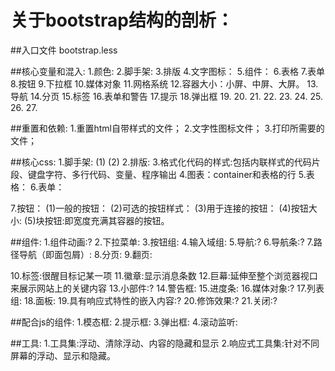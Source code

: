 # 关于bootstrap结构的剖析：

##入口文件
bootstrap.less

##核心变量和混入:
1.颜色:
2.脚手架:
3.排版
4.文字图标：
5.组件：
6.表格
7.表单
8.按钮
9.下拉框
10.媒体对象
11.网格系统
12.容器大小：小屏、中屏、大屏。
13.导航
14.分页
15.标签
16.表单和警告
17.提示
18.弹出框
19.
20.
21.
22.
23.
24.
25.
26.
27.

##重置和依赖: 
1.重置html自带样式的文件；
2.文字性图标文件；
3.打印所需要的文件；

##核心css:
1.脚手架:
(1)
(2)
2.排版:
3.格式化代码的样式:包括内联样式的代码片段、键盘字符、多行代码、变量、程序输出
4.图表：container和表格的行
5.表格：
6.表单：

7.按钮：
 (1)一般的按钮：
 (2)可选的按钮样式：
 (3)用于连接的按钮：
 (4)按钮大小:
 (5)块按钮:即宽度充满其容器的按钮。

##组件:
1.组件动画:?
2.下拉菜单:
3.按钮组:
4.输入域组:
5.导航:?
6.导航条:?
7.路径导航（即面包屑）:
8.分页:
9.翻页:

10.标签:很醒目标记某一项
11.徽章:显示消息条数
12.巨幕:延伸至整个浏览器视口来展示网站上的关键内容
13.小部件:?
14.警告框:
15.进度条:
16.媒体对象:?
17.列表组:
18.面板:
19.具有响应式特性的嵌入内容:?
20.修饰效果:?
21.关闭:?

##配合js的组件:
1.模态框:
2.提示框:
3.弹出框:
4.滚动监听:

##工具:
1.工具集:浮动、清除浮动、内容的隐藏和显示
2.响应式工具集:针对不同屏幕的浮动、显示和隐藏。
